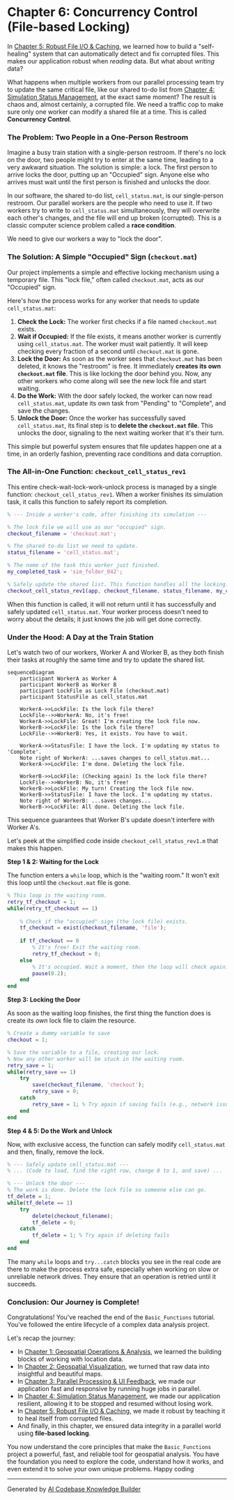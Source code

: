 # Chapter 6: Concurrency Control (File-based Locking)

In [Chapter 5: Robust File I/O & Caching](05_robust_file_i_o___caching_.md), we learned how to build a "self-healing" system that can automatically detect and fix corrupted files. This makes our application robust when *reading* data. But what about *writing* data?

What happens when multiple workers from our parallel processing team try to update the same critical file, like our shared to-do list from [Chapter 4: Simulation Status Management](04_simulation_status_management_.md), at the exact same moment? The result is chaos and, almost certainly, a corrupted file. We need a traffic cop to make sure only one worker can modify a shared file at a time. This is called **Concurrency Control**.

### The Problem: Two People in a One-Person Restroom

Imagine a busy train station with a single-person restroom. If there's no lock on the door, two people might try to enter at the same time, leading to a very awkward situation. The solution is simple: a lock. The first person to arrive locks the door, putting up an "Occupied" sign. Anyone else who arrives must wait until the first person is finished and unlocks the door.

In our software, the shared to-do list, `cell_status.mat`, is our single-person restroom. Our parallel workers are the people who need to use it. If two workers try to write to `cell_status.mat` simultaneously, they will overwrite each other's changes, and the file will end up broken (corrupted). This is a classic computer science problem called a **race condition**.

We need to give our workers a way to "lock the door".

### The Solution: A Simple "Occupied" Sign (`checkout.mat`)

Our project implements a simple and effective locking mechanism using a temporary file. This "lock file," often called `checkout.mat`, acts as our "Occupied" sign.

Here's how the process works for any worker that needs to update `cell_status.mat`:

1.  **Check the Lock:** The worker first checks if a file named `checkout.mat` exists.
2.  **Wait if Occupied:** If the file exists, it means another worker is currently using `cell_status.mat`. The worker must wait patiently. It will keep checking every fraction of a second until `checkout.mat` is gone.
3.  **Lock the Door:** As soon as the worker sees that `checkout.mat` has been deleted, it knows the "restroom" is free. It immediately **creates its own `checkout.mat` file**. This is like locking the door behind you. Now, any other workers who come along will see the new lock file and start waiting.
4.  **Do the Work:** With the door safely locked, the worker can now read `cell_status.mat`, update its own task from "Pending" to "Complete", and save the changes.
5.  **Unlock the Door:** Once the worker has successfully saved `cell_status.mat`, its final step is to **delete the `checkout.mat` file**. This unlocks the door, signaling to the next waiting worker that it's their turn.

This simple but powerful system ensures that file updates happen one at a time, in an orderly fashion, preventing race conditions and data corruption.

### The All-in-One Function: `checkout_cell_status_rev1`

This entire check-wait-lock-work-unlock process is managed by a single function: `checkout_cell_status_rev1`. When a worker finishes its simulation task, it calls this function to safely report its completion.

```matlab
% --- Inside a worker's code, after finishing its simulation ---

% The lock file we will use as our "occupied" sign.
checkout_filename = 'checkout.mat';

% The shared to-do list we need to update.
status_filename = 'cell_status.mat';

% The name of the task this worker just finished.
my_completed_task = 'sim_folder_042';

% Safely update the shared list. This function handles all the locking.
checkout_cell_status_rev1(app, checkout_filename, status_filename, my_completed_task, ...);
```
When this function is called, it will not return until it has successfully and safely updated `cell_status.mat`. Your worker process doesn't need to worry about the details; it just knows the job will get done correctly.

### Under the Hood: A Day at the Train Station

Let's watch two of our workers, Worker A and Worker B, as they both finish their tasks at roughly the same time and try to update the shared list.

```mermaid
sequenceDiagram
    participant WorkerA as Worker A
    participant WorkerB as Worker B
    participant LockFile as Lock File (checkout.mat)
    participant StatusFile as cell_status.mat

    WorkerA->>LockFile: Is the lock file there?
    LockFile-->>WorkerA: No, it's free!
    WorkerA->>LockFile: Great! I'm creating the lock file now.
    WorkerB->>LockFile: Is the lock file there?
    LockFile-->>WorkerB: Yes, it exists. You have to wait.
    
    WorkerA->>StatusFile: I have the lock. I'm updating my status to 'Complete'.
    Note right of WorkerA: ...saves changes to cell_status.mat...
    WorkerA->>LockFile: I'm done. Deleting the lock file.
    
    WorkerB->>LockFile: (Checking again) Is the lock file there?
    LockFile-->>WorkerB: No, it's free!
    WorkerB->>LockFile: My turn! Creating the lock file now.
    WorkerB->>StatusFile: I have the lock. I'm updating my status.
    Note right of WorkerB: ...saves changes...
    WorkerB->>LockFile: All done. Deleting the lock file.
```

This sequence guarantees that Worker B's update doesn't interfere with Worker A's.

Let's peek at the simplified code inside `checkout_cell_status_rev1.m` that makes this happen.

**Step 1 & 2: Waiting for the Lock**

The function enters a `while` loop, which is the "waiting room." It won't exit this loop until the `checkout.mat` file is gone.

```matlab
% This loop is the waiting room.
retry_tf_checkout = 1;
while(retry_tf_checkout == 1)
    
    % Check if the "occupied" sign (the lock file) exists.
    tf_checkout = exist(checkout_filename, 'file');
    
    if tf_checkout == 0
        % It's free! Exit the waiting room.
        retry_tf_checkout = 0;
    else
        % It's occupied. Wait a moment, then the loop will check again.
        pause(0.2); 
    end
end
```

**Step 3: Locking the Door**

As soon as the waiting loop finishes, the first thing the function does is create its *own* lock file to claim the resource.

```matlab
% Create a dummy variable to save
checkout = 1; 

% Save the variable to a file, creating our lock.
% Now any other worker will be stuck in the waiting room.
retry_save = 1;
while(retry_save == 1)
    try
        save(checkout_filename, 'checkout');
        retry_save = 0;
    catch
        retry_save = 1; % Try again if saving fails (e.g., network issue)
    end
end
```

**Step 4 & 5: Do the Work and Unlock**

Now, with exclusive access, the function can safely modify `cell_status.mat` and then, finally, remove the lock.

```matlab
% --- Safely update cell_status.mat ---
% ... (Code to load, find the right row, change 0 to 1, and save) ...

% --- Unlock the door ---
% The work is done. Delete the lock file so someone else can go.
tf_delete = 1;
while(tf_delete == 1)
    try
        delete(checkout_filename);
        tf_delete = 0;
    catch
        tf_delete = 1; % Try again if deleting fails
    end
end
```
The many `while` loops and `try...catch` blocks you see in the real code are there to make the process extra safe, especially when working on slow or unreliable network drives. They ensure that an operation is retried until it succeeds.

### Conclusion: Our Journey is Complete!

Congratulations! You've reached the end of the `Basic_Functions` tutorial. You've followed the entire lifecycle of a complex data analysis project.

Let's recap the journey:
*   In [Chapter 1: Geospatial Operations & Analysis](01_geospatial_operations___analysis_.md), we learned the building blocks of working with location data.
*   In [Chapter 2: Geospatial Visualization](02_geospatial_visualization_.md), we turned that raw data into insightful and beautiful maps.
*   In [Chapter 3: Parallel Processing & UI Feedback](03_parallel_processing___ui_feedback_.md), we made our application fast and responsive by running huge jobs in parallel.
*   In [Chapter 4: Simulation Status Management](04_simulation_status_management_.md), we made our application resilient, allowing it to be stopped and resumed without losing work.
*   In [Chapter 5: Robust File I/O & Caching](05_robust_file_i_o___caching_.md), we made it robust by teaching it to heal itself from corrupted files.
*   And finally, in this chapter, we ensured data integrity in a parallel world using **file-based locking**.

You now understand the core principles that make the `Basic_Functions` project a powerful, fast, and reliable tool for geospatial analysis. You have the foundation you need to explore the code, understand how it works, and even extend it to solve your own unique problems. Happy coding

---

Generated by [AI Codebase Knowledge Builder](https://github.com/The-Pocket/Tutorial-Codebase-Knowledge)